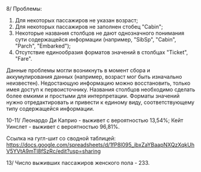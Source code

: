 8/ Проблемы:
1. Для некоторых пассажиров не указан возраст;
2. Для некоторых пассажиров не заполнен стобец "Cabin";
3. Некоторые названия столбцов не дают однозначного понимания сути содержащейся информации (например, "SibSp", "Cabin", "Parch", "Embarked");
4. Отсутствие единообразия форматов значений в столбцах "Ticket", "Fare".

Данные проблемы могли возникнуть в момент сбора и аккумулирования данных (например, возраст мог быть изначально неизвестен).
Недостающую информацию можно восстановить, только имея доступ к первоисточнику.
Названия столбцов необходимо сделать более емкими и простыми для интерпретации.
Форматы значений нужно отредактировать и привести к единому виду, соответствующему типу содержащейся информации.


10-11/ Леонардо Ди Каприо - выживет с вероятностью 13,54%; Кейт Уинслет - выживет с вероятностью 96,81%.

Ссылка на гугл-шит со сводной таблицей: https://docs.google.com/spreadsheets/d/1fP8l095_ibxZaYBaapNXQzXqkUhV5YVtA9mTl8fSzRc/edit?usp=sharing


13/ Число выживших пассажиров женского пола - 233.

